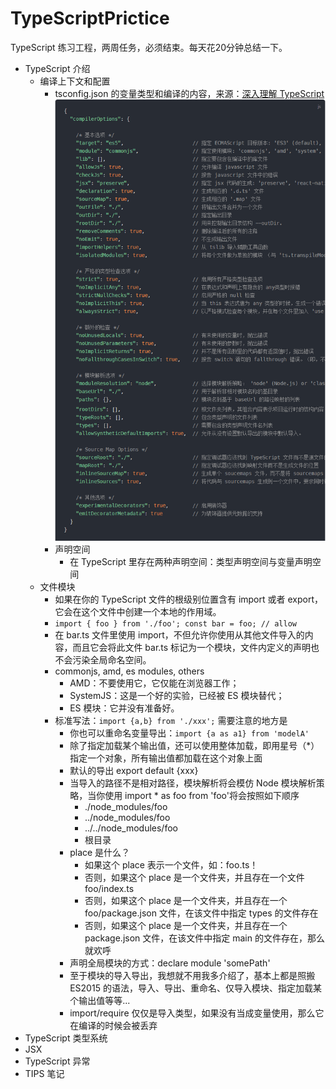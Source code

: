 # TypeScriptPrictice
TypeScript 练习工程，两周任务，必须结束。每天花20分钟总结一下。
- TypeScript 介绍
    - 编译上下文和配置
        - tsconfig.json 的变量类型和编译的内容，来源：[深入理解 TypeScript](https://jkchao.github.io/typescript-book-chinese/project/compilationContext.html#%E7%BC%96%E8%AF%91%E9%80%89%E9%A1%B9 "深入理解TypeScript")
    ![avatar](./DocResource/config.png)
        - 声明空间
            - 在 TypeScript 里存在两种声明空间：类型声明空间与变量声明空间
    - 文件模块
        - 如果在你的 TypeScript 文件的根级别位置含有 import 或者 export，它会在这个文件中创建一个本地的作用域。
        - `import { foo } from './foo';
           const bar = foo; // allow`
        - 在 bar.ts 文件里使用 import，不但允许你使用从其他文件导入的内容，而且它会将此文件 bar.ts 标记为一个模块，文件内定义的声明也不会污染全局命名空间。
        - commonjs, amd, es modules, others
            - AMD：不要使用它，它仅能在浏览器工作；
            - SystemJS：这是一个好的实验，已经被 ES 模块替代；
            - ES 模块：它并没有准备好。
        - 标准写法：`import {a,b} from './xxx';` 需要注意的地方是
            - 你也可以重命名变量导出：`import {a as a1} from 'modelA'`
            - 除了指定加载某个输出值，还可以使用整体加载，即用星号（*）指定一个对象，所有输出值都加载在这个对象上面
            - 默认的导出 export default {xxx}
            - 当导入的路径不是相对路径，模块解析将会模仿 Node 模块解析策略，当你使用 import * as foo from 'foo'将会按照如下顺序
                - ./node_modules/foo
                - ../node_modules/foo
                - ../../node_modules/foo
                - 根目录
            - place 是什么？
                - 如果这个 place 表示一个文件，如：foo.ts！
                - 否则，如果这个 place 是一个文件夹，并且存在一个文件 foo/index.ts
                - 否则，如果这个 place 是一个文件夹，并且存在一个 foo/package.json 文件，在该文件中指定 types 的文件存在
                - 否则，如果这个 place 是一个文件夹，并且存在一个 package.json 文件，在该文件中指定 main 的文件存在，那么就欢呼
            - 声明全局模块的方式：declare module 'somePath'
            - 至于模块的导入导出，我想就不用我多介绍了，基本上都是照搬 ES2015 的语法，导入、导出、重命名、仅导入模块、指定加载某个输出值等等...
            - import/require 仅仅是导入类型，如果没有当成变量使用，那么它在编译的时候会被丢弃
- TypeScript 类型系统
- JSX
- TypeScript 异常
- TIPS 笔记
